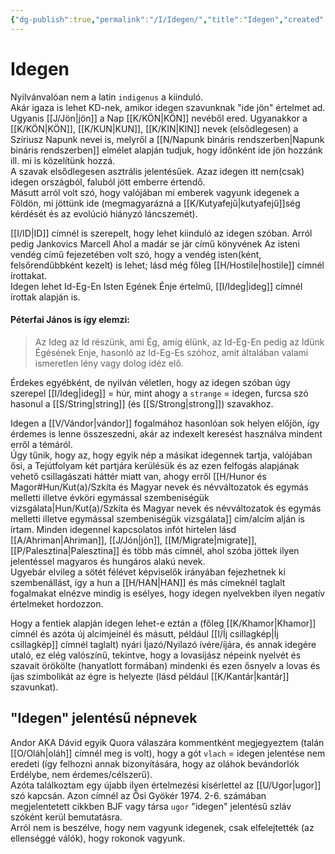 ```yaml
---
{"dg-publish":true,"permalink":"/I/Idegen/","title":"Idegen","created":"2023-10-20T10:02","updated":"2024-04-27T00:22"}
---
```



# Idegen

Nyilvánvalóan nem a latin `indigenus` a kiinduló.  
Akár igaza is lehet KD-nek, amikor idegen szavunknak "ide jön" értelmet ad. Ugyanis [[J/Jön\|jön]] a Nap [[K/KÖN\|KÖN]] nevéből ered. Ugyanakkor a [[K/KÖN\|KÖN]], [[K/KUN\|KUN]], [[K/KIN\|KIN]] nevek (elsődlegesen) a Szíriusz Napunk nevei is, melyről a [[N/Napunk bináris rendszerben\|Napunk bináris rendszerben]] elmélet alapján tudjuk, hogy időnként ide jön hozzánk ill. mi is közelítünk hozzá.  
A szavak elsődlegesen asztrális jelentésűek. Azaz idegen itt nem(csak) idegen országból, faluból jött emberre értendő.  
Másutt arról volt szó, hogy valójában mi emberek vagyunk idegenek a Földön, mi jöttünk ide (megmagyarázná a [[K/Kutyafejű\|kutyafejű]]ség kérdését és az evolúció hiányzó láncszemét).  

[[I/ID\|ID]] címnél is szerepelt, hogy lehet kiinduló az idegen szóban. Arról pedig Jankovics Marcell Ahol a madár se jár című könyvének Az isteni vendég című fejezetében volt szó, hogy a vendég isten(ként, felsőrendűbbként kezelt) is lehet; lásd még főleg [[H/Hostile\|hostile]] címnél írottakat.  
Idegen lehet Id-Eg-En Isten Egének Énje értelmű, [[I/Ideg\|ideg]] címnél írottak alapján is.  

#### Péterfai János is így elemzi:  

> Az Ideg az Id részünk, ami Ég, amíg élünk, az Id-Eg-En pedig az Idünk Égésének Enje, hasonló az Id-Eg-Es szóhoz, amit általában valami ismeretlen lény vagy dolog idéz elő.  

Érdekes egyébként, de nyilván véletlen, hogy az idegen szóban úgy szerepel [[I/Ideg\|ideg]] = húr, mint ahogy a `strange` = idegen, furcsa szó hasonul a [[S/String\|string]] (és [[S/Strong\|strong]]) szavakhoz.  

Idegen a [[V/Vándor\|vándor]] fogalmához hasonlóan sok helyen előjön, így érdemes is lenne összeszedni, akár az indexelt keresést használva mindent erről a témáról.  
Úgy tűnik, hogy az, hogy egyik nép a másikat idegennek tartja, valójában ősi, a Tejútfolyam két partjára kerülésük és az ezen felfogás alapjának vehető csillagászati háttér miatt van, ahogy erről [[H/Hunor és Magor#Hun/Kut(a)/Szkíta és Magyar nevek és névváltozatok és egymás melletti illetve évköri egymással szembeniségük vizsgálata\|Hun/Kut(a)/Szkíta és Magyar nevek és névváltozatok és egymás melletti illetve egymással szembeniségük vizsgálata]] cím/alcím alján is írtam. Minden idegennel kapcsolatos infót hirtelen lásd [[A/Ahriman\|Ahriman]], [[J/Jón\|jón]], [[M/Migrate\|migrate]], [[P/Palesztina\|Palesztina]] és több más címnél, ahol szóba jöttek ilyen jelentéssel magyaros és hungáros alakú nevek.  
Ugyebár elvileg a sötét félévet képviselők irányában fejezhetnek ki szembenállást, így a hun a [[H/HAN\|HAN]] és más címeknél taglalt fogalmakat elnézve mindig is esélyes, hogy idegen nyelvekben ilyen negatív értelmeket hordozzon.  

Hogy a fentiek alapján idegen lehet-e eztán a (főleg [[K/Khamor\|Khamor]] címnél és azóta új alcímjeinél és másutt, például [[I/Íj csillagkép\|Íj csillagkép]] címnél taglalt) nyári Íjazó/Nyilazó ívére/íjára, és annak idegére utaló, ez elég valószínű, tekintve, hogy a lovasíjász népeink nyelvét és szavait örökölte (hanyatlott formában) mindenki és ezen ősnyelv a lovas és íjas szimbolikát az égre is helyezte (lásd például [[K/Kantár\|kantár]] szavunkat).  

## "Idegen" jelentésű népnevek

Andor AKA Dávid egyik Quora válaszára kommentként megjegyeztem (talán [[O/Oláh\|oláh]] címnél meg is volt), hogy a gót `vlach` = idegen jelentése nem eredeti (így felhozni annak bizonyítására, hogy az oláhok bevándorlók Erdélybe, nem érdemes/célszerű).  
Azóta találkoztam egy újabb ilyen értelmezési kísérlettel az [[U/Ugor\|ugor]] szó kapcsán. Azon címnél az Ősi Gyökér 1974. 2-6. számában megjelentetett cikkben BJF vagy társa `ugor` "idegen" jelentésű szláv szóként kerül bemutatásra.   
Arról nem is beszélve, hogy nem vagyunk idegenek, csak elfelejtették (az ellenséggé válók), hogy rokonok vagyunk.  
